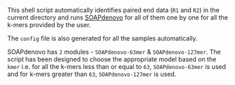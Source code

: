 This shell script automatically identifies paired end data (`R1` and `R2`) in the current directory and runs
[SOAPdenovo](https://www.ncbi.nlm.nih.gov/pmc/articles/PMC3626529/) for all of them one by one for all the k-mers provided by the user.

The `config` file is also generated for all the samples automatically.

SOAPdenovo has `2` modules - `SOAPdenovo-63mer` & `SOAPdenovo-127mer`. The script has been designed to choose the
appropriate model based on the `kmer` i.e. for all the k-mers less than or equal to `63`, `SOAPdenovo-63mer` is used and for k-mers greater than `63`, `SOAPdenovo-127mer` is used.

